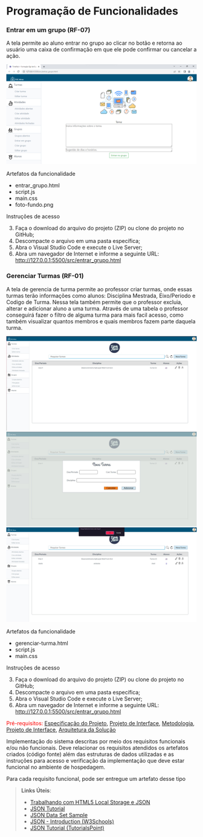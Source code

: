 # Programação de Funcionalidades

### Entrar em um grupo (RF-07)

A tela permite ao aluno entrar no grupo ao clicar no botão e retorna ao usuário uma caixa de confirmação em que ele pode confirmar ou cancelar a ação.

![Entrar-grupo tela](https://github.com/ICEI-PUC-Minas-PMV-ADS/pmv-ads-2023-1-e1-proj-web-t13-g1-TimeFacil/blob/main/docs/img/entrar-grupo.png)

Artefatos da funcionalidade
- entrar_grupo.html
- script.js
- main.css
- foto-fundo.png

Instruções de acesso

3. Faça o download do arquivo do projeto (ZIP) ou clone do projeto no GitHub;
4. Descompacte o arquivo em uma pasta específica;
5. Abra o Visual Studio Code e execute o Live Server;
6. Abra um navegador de Internet e informe a seguinte URL:
http://127.0.0.1:5500/src/entrar_grupo.html

### Gerenciar Turmas (RF-01)

A tela de gerencia de turma permite ao professor criar turmas, onde essas turmas terão informações como alunos: Disciplina Mestrada, Eixo/Periodo e Codigo de Turma. Nessa tela também permite que o professor excluia, alterar e adicionar aluno a uma turma. Através de uma tabela o professor conseguirá fazer o filtro de alguma turma para mais facil acesso, como também visualizar quantos membros e quais membros fazem parte daquela turma. 

![Entrar-grupo tela](https://github.com/ICEI-PUC-Minas-PMV-ADS/pmv-ads-2023-1-e1-proj-web-t13-g1-TimeFacil/blob/main/docs/img/gerenciar-turma.jpg)
![Entrar-grupo tela](https://github.com/ICEI-PUC-Minas-PMV-ADS/pmv-ads-2023-1-e1-proj-web-t13-g1-TimeFacil/blob/main/docs/img/adicionar-turma.jpg)
![Entrar-grupo tela](https://github.com/ICEI-PUC-Minas-PMV-ADS/pmv-ads-2023-1-e1-proj-web-t13-g1-TimeFacil/blob/main/docs/img/excluir-turma.jpg)

Artefatos da funcionalidade
- gerenciar-turma.html
- script.js
- main.css

Instruções de acesso

3. Faça o download do arquivo do projeto (ZIP) ou clone do projeto no GitHub;
4. Descompacte o arquivo em uma pasta específica;
5. Abra o Visual Studio Code e execute o Live Server;
6. Abra um navegador de Internet e informe a seguinte URL:
http://127.0.0.1:5500/src/entrar_grupo.html

<span style="color:red">Pré-requisitos: <a href="2-Especificação do Projeto.md"> Especificação do Projeto</a></span>, <a href="3-Projeto de Interface.md"> Projeto de Interface</a>, <a href="4-Metodologia.md"> Metodologia</a>, <a href="3-Projeto de Interface.md"> Projeto de Interface</a>, <a href="5-Arquitetura da Solução.md"> Arquitetura da Solução</a>

Implementação do sistema descritas por meio dos requisitos funcionais e/ou não funcionais. Deve relacionar os requisitos atendidos os artefatos criados (código fonte) além das estruturas de dados utilizadas e as instruções para acesso e verificação da implementação que deve estar funcional no ambiente de hospedagem.

Para cada requisito funcional, pode ser entregue um artefato desse tipo

> **Links Úteis**:
>
> - [Trabalhando com HTML5 Local Storage e JSON](https://www.devmedia.com.br/trabalhando-com-html5-local-storage-e-json/29045)
> - [JSON Tutorial](https://www.w3resource.com/JSON)
> - [JSON Data Set Sample](https://opensource.adobe.com/Spry/samples/data_region/JSONDataSetSample.html)
> - [JSON - Introduction (W3Schools)](https://www.w3schools.com/js/js_json_intro.asp)
> - [JSON Tutorial (TutorialsPoint)](https://www.tutorialspoint.com/json/index.htm)
